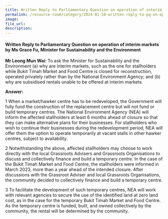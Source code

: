 ```yaml
---
title: Written Reply to Parliamentary Question on operation of interim markets by Ms Grace Fu, Minister for Sustainability and the Environment
permalink: /resource-room/category/2024-01-10-written-reply-to-pq-on-operation-of-interim-markets/
image:
file_url:
description:
---
```

 
#### Written Reply to Parliamentary Question on operation of interim markets by Ms Grace Fu, Minister for Sustainability and the Environment

**Mr Leong Mun Wai:** To ask the Minister for Sustainability and the Environment (a) why are interim markets, such as the one for stallholders while Bukit Timah Market and Food Centre is closed for reconstruction, operated privately rather than by the National Environment Agency; and (b) why are subsidised rentals unable to be offered at interim markets.  

**Answer:**  

1 When a market/hawker centre has to be redeveloped, the Government will fully fund the construction of the replacement centre but will not fund or build temporary centres. The National Environment Agency (NEA) will inform the affected stallholders at least 6 months ahead of closure so that they can make alternative plans for their businesses. For stallholders who wish to continue their businesses during the redevelopment period, NEA will offer them the option to operate temporarily at vacant stalls in other hawker centres, subject to availability.  

2 Notwithstanding the above, affected stallholders may choose to work directly with the local Grassroots Advisers and Grassroots Organisations to discuss and collectively finance and build a temporary centre. In the case of the Bukit Timah Market and Food Centre, the stallholders were informed in March 2023, more than a year ahead of the intended closure. After discussions with the Grassroot Adviser and local Grassroots Organisations, the community decided to collectively finance and build a temporary centre.  

3 To facilitate the development of such temporary centres, NEA will work with relevant agencies to secure the use of the identified land at zero land cost, as in the case for the temporary Bukit Timah Market and Food Centre. As the temporary centre is funded, built, and owned collectively by the community, the rental will be determined by the community.  
